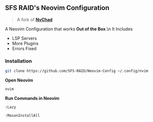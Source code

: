 ## SFS RAID's Neovim Configuration
> A fork of [**NvChad**](https://github.com/NvChad/NvChad)

A Neovim Configuration that works **Out of the Box**.\n
It Includes
 - LSP Servers
 - More Plugins
 - Errors Fixed

### Installation
```bash
git clone https://github.com/SFS-RAID/Neovim-Config ~/.config/nvim
```
**Open Neovim**
```bash
nvim
```
**Run Commands in Neovim**
```vim
:Lazy
```
```vim
:MasonInstallAll
```

